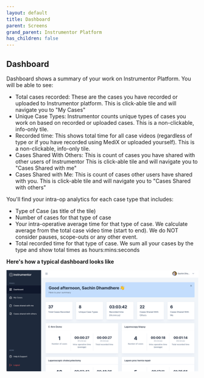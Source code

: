 ```yaml
---
layout: default
title: Dashboard
parent: Screens
grand_parent: Instrumentor Platform
has_children: false
---
```


## Dashboard

Dashboard shows a summary of your work on Instrumentor Platform. You will be able to see:

- Total cases recorded: These are the cases you have recorded or uploaded to Instrumentor platform. This is click-able tile and will navigate you to "My Cases"
- Unique Case Types: Instrumentor counts unique types of cases you work on based on recorded or uploaded cases. This is a non-clickable, info-only tile.
- Recorded time: This shows total time for all case videos (regardless of type or if you have recorded using MediX or uploaded yourself). This is a non-clickable, info-only tile.
- Cases Shared With Others: This is count of cases you have shared with other users of Instrumentor This is click-able tile and will navigate you to "Cases Shared with me"
- Cases Shared with Me: This is count of cases other users have shared with you. This is click-able tile and will navigate you to "Cases Shared with others"

You'll find your intra-op analytics for each case type that includes:

- Type of Case (as title of the tile)
- Number of cases for that type of case
- Your intra-operative average time for that type of case. We calculate average from the total case video time (start to end). We do NOT consider pauses, scope-outs or any other event.
- Total recorded time for that type of case. We sum all your cases by the type and show total times as hours:mins:seconds

**Here's how a typical dashboard looks like**

![Dashboard](/assets/images/instrumentor/dashboard.png)
